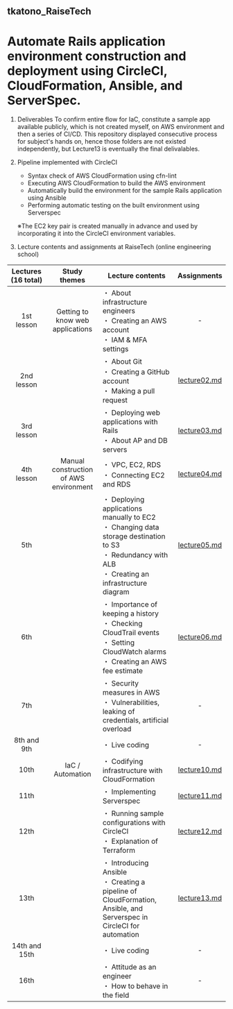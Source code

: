 tkatono_RaiseTech
--
# Automate Rails application environment construction and deployment using CircleCI, CloudFormation, Ansible, and ServerSpec.

1. Deliverables
To confirm entire flow for IaC, constitute a sample app available publicly, which is not created myself, on AWS environment and then a series of CI/CD.
This repository displayed consecutive process for subject's hands on, hence those folders are not existed independently, but Lecture13 is eventually the final delivalables.  

2. Pipeline implemented with CircleCI  
    - Syntax check of AWS CloudFormation using cfn-lint
    - Executing AWS CloudFormation to build the AWS environment
    - Automatically build the environment for the sample Rails application using Ansible
    - Performing automatic testing on the built environment using Serverspec

    ※The EC2 key pair is created manually in advance and used by incorporating it into the CircleCI environment variables.

3. Lecture contents and assignments at RaiseTech (online engineering school)

| Lectures (16 total) | Study themes | Lecture contents | Assignments |
| :-----------------------------: | :----------------: | ------------------------------------------------------------------------------------------------------------- | :------------------------------------: |
| 1st lesson | Getting to know web applications | ・ About infrastructure engineers<br>・ Creating an AWS account<br>・ IAM & MFA settings | - |
| 2nd lesson | | ・ About Git<br>・ Creating a GitHub account<br>・ Making a pull request | [lecture02.md](lecture02.md) |
| 3rd lesson | | ・ Deploying web applications with Rails <br>・ About AP and DB servers | [lecture03.md](lecture03.md) |
| 4th lesson | Manual construction of AWS environment | ・ VPC, EC2, RDS <br>・ Connecting EC2 and RDS | [lecture04.md](lecture04.md) |
| 5th | | ・ Deploying applications manually to EC2<br>・ Changing data storage destination to S3<br>・ Redundancy with ALB<br>・ Creating an infrastructure diagram | [lecture05.md](lecture05.md) |
| 6th | | ・ Importance of keeping a history<br>・ Checking CloudTrail events<br>・ Setting CloudWatch alarms<br>・ Creating an AWS fee estimate | [lecture06.md](lecture06.md) |
| 7th | | ・ Security measures in AWS<br>・ Vulnerabilities, leaking of credentials, artificial overload | - |
| 8th and 9th | | ・ Live coding | - |
| 10th | IaC / Automation | ・ Codifying infrastructure with CloudFormation | [lecture10.md](lecture10.md) |
| 11th | | ・ Implementing Serverspec | [lecture11.md](lecture11.md) |
| 12th | | ・ Running sample configurations with CircleCI<br>・ Explanation of Terraform | [lecture12.md](lecture12.md) |
| 13th | | ・ Introducing Ansible<br>・ Creating a pipeline of CloudFormation, Ansible, and Serverspec in CircleCI for automation | [lecture13.md](lecture13.md) |
| 14th and 15th | | ・ Live coding | - |
| 16th | | ・ Attitude as an engineer<br>・ How to behave in the field | - |
